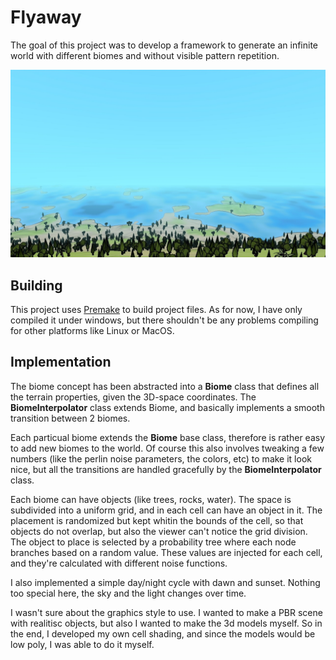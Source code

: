 # Flyaway

The goal of this project was to develop a framework to generate an infinite world with different biomes and without visible pattern repetition.

![Screenshot](https://github.com/erbuka/flyaway/blob/master/screenshots/flyaway1.jpg)

## Building

This project uses [Premake](https://premake.github.io/) to build project files. As for now, I have only compiled it under windows, but there shouldn't be any problems compiling for other platforms like Linux or MacOS.

## Implementation

The biome concept has been abstracted into a __Biome__ class that defines all the terrain properties, given the 3D-space coordinates.
The __BiomeInterpolator__ class extends Biome, and basically implements a smooth transition between 2 biomes.

Each particual biome extends the __Biome__ base class, therefore is rather easy to add new biomes to the world. Of course this also involves tweaking a few numbers (like the perlin noise parameters, the colors, etc) to make it look nice, but all the transitions are handled gracefully by the __BiomeInterpolator__ class.

Each biome can have objects (like trees, rocks, water). The space is subdivided into a uniform grid, and in each cell can have an object in it. The placement is randomized but kept whitin the bounds of the cell, so that objects do not overlap, but also the viewer can't notice the grid division. The object to place is selected by a probability tree where each node branches based on a random value. These values are injected for each cell, and they're calculated with different noise functions.

I also implemented a simple day/night cycle with dawn and sunset. Nothing too special here, the sky and the light changes over time.

I wasn't sure about the graphics style to use. I wanted to make a PBR scene with realitisc objects, but also I wanted to make the 3d models myself. So in the end, I developed my own cell shading, and since the models would be low poly, I was able to do it myself.



